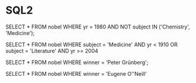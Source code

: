 # SQL2

SELECT *
FROM nobel
WHERE yr = 1980 AND NOT subject IN ('Chemistry', 'Medicine');


SELECT *
FROM nobel
WHERE subject = 'Medicine' AND yr < 1910 OR
subject = 'Literature' AND yr >= 2004 


SELECT * 
FROM nobel
WHERE winner = 'Peter Grünberg'; 


SELECT *
FROM nobel
WHERE winner = 'Eugene O''Neill'


